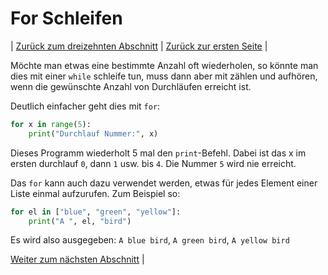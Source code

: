 # For Schleifen

| [Zurück zum dreizehnten Abschnitt](13Listen.md) | [Zurück zur ersten Seite](README.md) |

Möchte man etwas eine bestimmte Anzahl oft wiederholen, so könnte man dies mit einer
`while` schleife tun, muss dann aber mit zählen und aufhören, wenn die gewünschte Anzahl von Durchläufen erreicht ist.

Deutlich einfacher geht dies mit `for`:

```python
for x in range(5):
    print("Durchlauf Nummer:", x)
```

Dieses Programm wiederholt 5 mal den `print`-Befehl. Dabei ist das x im ersten durchlauf `0`, dann `1` usw. bis `4`. Die Nummer `5` wird nie erreicht.

Das `for` kann auch dazu verwendet werden, etwas für jedes Element einer Liste einmal aufzurufen. Zum Beispiel so:

```python
for el in ["blue", "green", "yellow"]:
    print("A ", el, "bird")
```

Es wird also ausgegeben: `A blue bird`, `A green bird`, `A yellow bird`


[Weiter zum nächsten Abschnitt](15AufgabenEpochenheft.md) |
